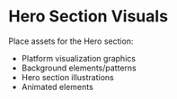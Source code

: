 # Hero Section Visuals

Place assets for the Hero section:
- Platform visualization graphics
- Background elements/patterns
- Hero section illustrations
- Animated elements